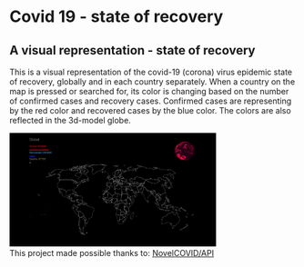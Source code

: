 # Covid 19 - state of recovery

## A visual representation - state of recovery

This is a visual representation of the covid-19 (corona) virus epidemic state of recovery, globally and in each country separately. When a country on the map is pressed or searched for, its color is changing based on the number of confirmed cases and recovery cases. Confirmed cases are representing by the red color and recovered cases by the blue color. The colors are also reflected in the 3d-model globe.

<img src="./src/images/covid-19.png" alt="covid-19" height="200">
<br>
This project made possible thanks to:
<a target="blank" href="https://github.com/NovelCOVID/API">
NovelCOVID/API
</a>
